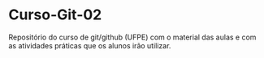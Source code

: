 # Curso-Git-02
Repositório do curso de git/github (UFPE) com o material das aulas e com as atividades práticas que os alunos irão utilizar.
